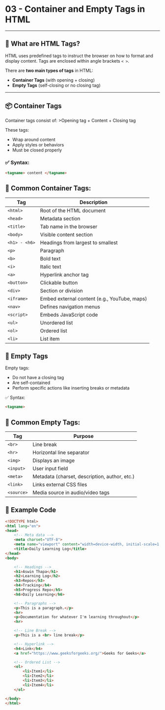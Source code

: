 # 03 - Container and Empty Tags in HTML

---

## 🧱 What are HTML Tags?

HTML uses predefined tags to instruct the browser on how to format and display content. Tags are enclosed within angle brackets `< >`.

There are **two main types of tags** in HTML:

- **Container Tags** (with opening + closing)
- **Empty Tags** (self-closing or no closing tag)

---

## 📦 Container Tags

Container tags consist of: >Opening tag + Content + Closing tag


These tags:
- Wrap around content
- Apply styles or behaviors
- Must be closed properly

### ✅ Syntax:
```html
<tagname> content </tagname>
```

## 📌 Common Container Tags:
| Tag           | Description                                  |
| ------------- | -------------------------------------------- |
| `<html>`      | Root of the HTML document                    |
| `<head>`      | Metadata section                             |
| `<title>`     | Tab name in the browser                      |
| `<body>`      | Visible content section                      |
| `<h1> - <h6>` | Headings from largest to smallest            |
| `<p>`         | Paragraph                                    |
| `<b>`         | Bold text                                    |
| `<i>`         | Italic text                                  |
| `<a>`         | Hyperlink anchor tag                         |
| `<button>`    | Clickable button                             |
| `<div>`       | Section or division                          |
| `<iframe>`    | Embed external content (e.g., YouTube, maps) |
| `<nav>`       | Defines navigation menus                     |
| `<script>`    | Embeds JavaScript code                       |
| `<ul>`        | Unordered list                               |
| `<ol>`        | Ordered list                                 |
| `<li>`        | List item                                    |

## 🧩 Empty Tags

Empty tags:

- Do not have a closing tag
- Are self-contained
- Perform specific actions like inserting breaks or metadata

✅ Syntax:
```html
<tagname>
```

## 📌 Common Empty Tags:

| Tag        | Purpose                                       |
| ---------- | --------------------------------------------- |
| `<br>`     | Line break                                    |
| `<hr>`     | Horizontal line separator                     |
| `<img>`    | Displays an image                             |
| `<input>`  | User input field                              |
| `<meta>`   | Metadata (charset, description, author, etc.) |
| `<link>`   | Links external CSS files                      |
| `<source>` | Media source in audio/video tags              |

## 🧪 Example Code
```html
<!DOCTYPE html>
<html lang="en">
<head>
    <!-- Meta data -->
    <meta charset="UTF-8">
    <meta name="viewport" content="width=device-width, initial-scale=1.0">
    <title>Daily Learning Log</title>
</head>
<body>

    <!-- Headings -->
    <h1>Aswin Thapa</h1>
    <h2>Learning Log</h2>
    <h3>Repos</h3>
    <h4>Tracking</h4>
    <h5>Progress Repo</h5>
    <h6>Daily Learning</h6>

    <!-- Paragraphs -->
    <p>This is a paragraph.</p>
    <hr>
    <p>Documentation for whatever I'm learning throughout</p>
    <hr>

    <!-- Line Break -->
    <p>This is a <br> line break</p>

    <!-- Hyperlink -->
    <h4>Link</h4>
    <a href="https://www.geeksforgeeks.org/">Geeks for Geeks</a>

    <!-- Ordered List -->
    <ol>
        <li>Item1</li>
        <li>Item2</li>
        <li>Item3</li>
        <li>Item4</li>
    </ol>

</body>
</html>
```
